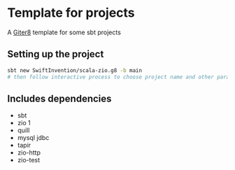 # Template for projects

A [Giter8][g8] template for some sbt projects

## Setting up the project

```sh
sbt new SwiftInvention/scala-zio.g8 -b main
# then follow interactive process to choose project name and other parameters
```

## Includes dependencies

- sbt
- zio 1
- quill
- mysql jdbc
- tapir
- zio-http
- zio-test


[g8]: http://www.foundweekends.org/giter8/
